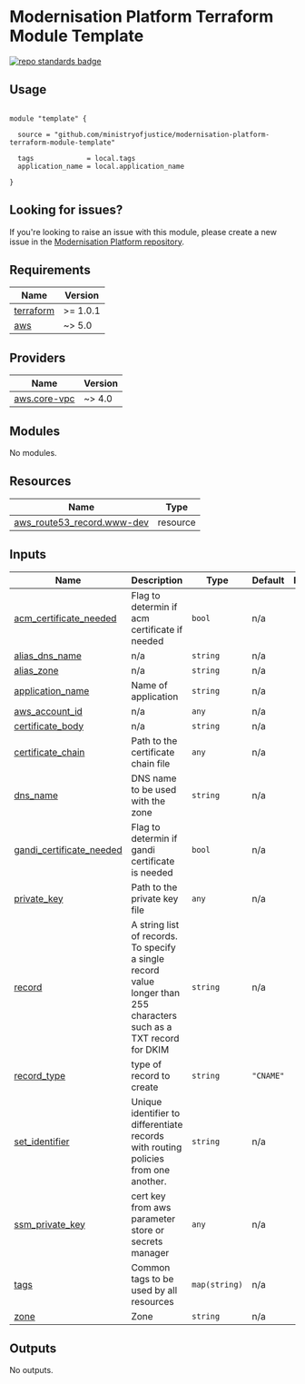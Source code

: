 # Modernisation Platform Terraform Module Template 

[![repo standards badge](https://img.shields.io/badge/dynamic/json?color=blue&style=for-the-badge&logo=github&label=MoJ%20Compliant&query=%24.result&url=https%3A%2F%2Foperations-engineering-reports.cloud-platform.service.justice.gov.uk%2Fapi%2Fv1%2Fcompliant_public_repositories%2Fmodernisation-platform-terraform-module-template)](https://operations-engineering-reports.cloud-platform.service.justice.gov.uk/public-github-repositories.html#modernisation-platform-terraform-module-template "Link to report")

## Usage

```hcl

module "template" {

  source = "github.com/ministryofjustice/modernisation-platform-terraform-module-template"

  tags             = local.tags
  application_name = local.application_name

}

```
<!--- BEGIN_TF_DOCS --->


<!--- END_TF_DOCS --->

## Looking for issues?
If you're looking to raise an issue with this module, please create a new issue in the [Modernisation Platform repository](https://github.com/ministryofjustice/modernisation-platform/issues).

<!-- BEGIN_TF_DOCS -->
## Requirements

| Name | Version |
|------|---------|
| <a name="requirement_terraform"></a> [terraform](#requirement\_terraform) | >= 1.0.1 |
| <a name="requirement_aws"></a> [aws](#requirement\_aws) | ~> 5.0 |

## Providers

| Name | Version |
|------|---------|
| <a name="provider_aws.core-vpc"></a> [aws.core-vpc](#provider\_aws.core-vpc) | ~> 4.0 |

## Modules

No modules.

## Resources

| Name | Type |
|------|------|
| [aws_route53_record.www-dev](https://registry.terraform.io/providers/hashicorp/aws/latest/docs/resources/route53_record) | resource |

## Inputs

| Name | Description | Type | Default | Required |
|------|-------------|------|---------|:--------:|
| <a name="input_acm_certificate_needed"></a> [acm\_certificate\_needed](#input\_acm\_certificate\_needed) | Flag to determin if acm certificate if needed | `bool` | n/a | yes |
| <a name="input_alias_dns_name"></a> [alias\_dns\_name](#input\_alias\_dns\_name) | n/a | `string` | n/a | yes |
| <a name="input_alias_zone"></a> [alias\_zone](#input\_alias\_zone) | n/a | `string` | n/a | yes |
| <a name="input_application_name"></a> [application\_name](#input\_application\_name) | Name of application | `string` | n/a | yes |
| <a name="input_aws_account_id"></a> [aws\_account\_id](#input\_aws\_account\_id) | n/a | `any` | n/a | yes |
| <a name="input_certificate_body"></a> [certificate\_body](#input\_certificate\_body) | n/a | `string` | n/a | yes |
| <a name="input_certificate_chain"></a> [certificate\_chain](#input\_certificate\_chain) | Path to the certificate chain file | `any` | n/a | yes |
| <a name="input_dns_name"></a> [dns\_name](#input\_dns\_name) | DNS name to be used with the zone | `string` | n/a | yes |
| <a name="input_gandi_certificate_needed"></a> [gandi\_certificate\_needed](#input\_gandi\_certificate\_needed) | Flag to determin if gandi certificate is needed | `bool` | n/a | yes |
| <a name="input_private_key"></a> [private\_key](#input\_private\_key) | Path to the private key file | `any` | n/a | yes |
| <a name="input_record"></a> [record](#input\_record) | A string list of records. To specify a single record value longer than 255 characters such as a TXT record for DKIM | `string` | n/a | yes |
| <a name="input_record_type"></a> [record\_type](#input\_record\_type) | type of record to create | `string` | `"CNAME"` | no |
| <a name="input_set_identifier"></a> [set\_identifier](#input\_set\_identifier) | Unique identifier to differentiate records with routing policies from one another. | `string` | n/a | yes |
| <a name="input_ssm_private_key"></a> [ssm\_private\_key](#input\_ssm\_private\_key) | cert key from aws parameter store or secrets manager | `any` | n/a | yes |
| <a name="input_tags"></a> [tags](#input\_tags) | Common tags to be used by all resources | `map(string)` | n/a | yes |
| <a name="input_zone"></a> [zone](#input\_zone) | Zone | `string` | n/a | yes |

## Outputs

No outputs.
<!-- END_TF_DOCS -->
